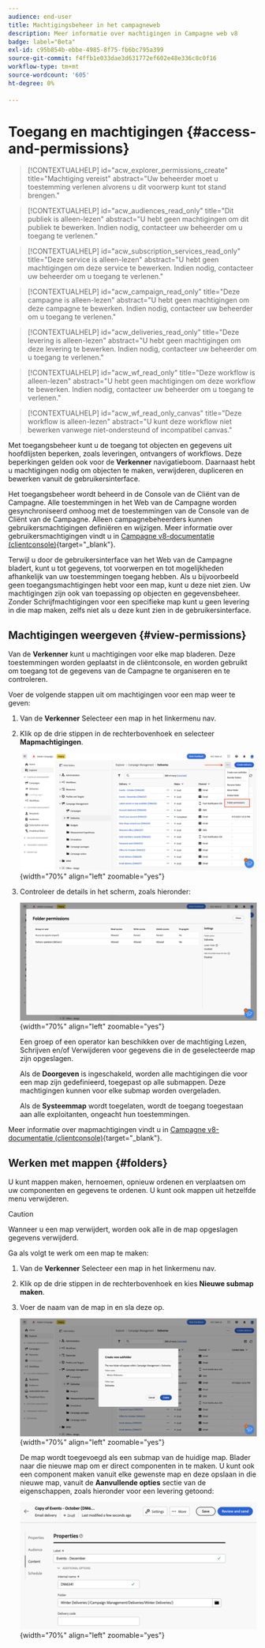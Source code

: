 ```yaml
---
audience: end-user
title: Machtigingsbeheer in het campagneweb
description: Meer informatie over machtigingen in Campagne web v8
badge: label="Beta"
exl-id: c95b854b-ebbe-4985-8f75-fb6bc795a399
source-git-commit: f4ffb1e033dae3d631772ef602e48e336c8c0f16
workflow-type: tm+mt
source-wordcount: '605'
ht-degree: 0%

---
```


# Toegang en machtigingen {#access-and-permissions}

>[!CONTEXTUALHELP]
>id="acw_explorer_permissions_create"
>title="Machtiging vereist"
>abstract="Uw beheerder moet u toestemming verlenen alvorens u dit voorwerp kunt tot stand brengen."


>[!CONTEXTUALHELP]
>id="acw_audiences_read_only"
>title="Dit publiek is alleen-lezen"
>abstract="U hebt geen machtigingen om dit publiek te bewerken. Indien nodig, contacteer uw beheerder om u toegang te verlenen."


>[!CONTEXTUALHELP]
>id="acw_subscription_services_read_only"
>title="Deze service is alleen-lezen"
>abstract="U hebt geen machtigingen om deze service te bewerken. Indien nodig, contacteer uw beheerder om u toegang te verlenen."


>[!CONTEXTUALHELP]
>id="acw_campaign_read_only"
>title="Deze campagne is alleen-lezen"
>abstract="U hebt geen machtigingen om deze campagne te bewerken. Indien nodig, contacteer uw beheerder om u toegang te verlenen."

>[!CONTEXTUALHELP]
>id="acw_deliveries_read_only"
>title="Deze levering is alleen-lezen"
>abstract="U hebt geen machtigingen om deze levering te bewerken. Indien nodig, contacteer uw beheerder om u toegang te verlenen."


>[!CONTEXTUALHELP]
>id="acw_wf_read_only"
>title="Deze workflow is alleen-lezen"
>abstract="U hebt geen machtigingen om deze workflow te bewerken. Indien nodig, contacteer uw beheerder om u toegang te verlenen."

>[!CONTEXTUALHELP]
>id="acw_wf_read_only_canvas"
>title="Deze workflow is alleen-lezen"
>abstract="U kunt deze workflow niet bewerken vanwege niet-ondersteund of incompatibel canvas."

Met toegangsbeheer kunt u de toegang tot objecten en gegevens uit hoofdlijsten beperken, zoals leveringen, ontvangers of workflows. Deze beperkingen gelden ook voor de **Verkenner** navigatieboom. Daarnaast hebt u machtigingen nodig om objecten te maken, verwijderen, dupliceren en bewerken vanuit de gebruikersinterface.

Het toegangsbeheer wordt beheerd in de Console van de Cliënt van de Campagne. Alle toestemmingen in het Web van de Campagne worden gesynchroniseerd omhoog met de toestemmingen van de Console van de Cliënt van de Campagne. Alleen campagnebeheerders kunnen gebruikersmachtigingen definiëren en wijzigen. Meer informatie over gebruikersmachtigingen vindt u in [Campagne v8-documentatie (clientconsole)](https://experienceleague.adobe.com/docs/campaign/campaign-v8/admin/permissions/gs-permissions.html){target="_blank"}.

Terwijl u door de gebruikersinterface van het Web van de Campagne bladert, kunt u tot gegevens, tot voorwerpen en tot mogelijkheden afhankelijk van uw toestemmingen toegang hebben. Als u bijvoorbeeld geen toegangsmachtigingen hebt voor een map, kunt u deze niet zien. Uw machtigingen zijn ook van toepassing op objecten en gegevensbeheer. Zonder Schrijfmachtigingen voor een specifieke map kunt u geen levering in die map maken, zelfs niet als u deze kunt zien in de gebruikersinterface.

## Machtigingen weergeven {#view-permissions}

Van de **Verkenner** kunt u machtigingen voor elke map bladeren. Deze toestemmingen worden geplaatst in de cliëntconsole, en worden gebruikt om toegang tot de gegevens van de Campagne te organiseren en te controleren.

Voer de volgende stappen uit om machtigingen voor een map weer te geven:

1. Van de **Verkenner** Selecteer een map in het linkermenu nav.
1. Klik op de drie stippen in de rechterbovenhoek en selecteer **Mapmachtigingen**.

   ![](assets/permissions-view-menu.png){width="70%" align="left" zoomable="yes"}

1. Controleer de details in het scherm, zoals hieronder:

   ![](assets/permissions-view-screen.png){width="70%" align="left" zoomable="yes"}

   Een groep of een operator kan beschikken over de machtiging Lezen, Schrijven en/of Verwijderen voor gegevens die in de geselecteerde map zijn opgeslagen.

   Als de **Doorgeven** is ingeschakeld, worden alle machtigingen die voor een map zijn gedefinieerd, toegepast op alle submappen. Deze machtigingen kunnen voor elke submap worden overgeladen.

   Als de **Systeemmap** wordt toegelaten, wordt de toegang toegestaan aan alle exploitanten, ongeacht hun toestemmingen.

Meer informatie over mapmachtigingen vindt u in [Campagne v8-documentatie (clientconsole)](https://experienceleague.adobe.com/docs/campaign/campaign-v8/admin/permissions/folder-permissions.html){target="_blank"}.


## Werken met mappen {#folders}

U kunt mappen maken, hernoemen, opnieuw ordenen en verplaatsen om uw componenten en gegevens te ordenen. U kunt ook mappen uit hetzelfde menu verwijderen.

>[!CAUTION]
>
>Wanneer u een map verwijdert, worden ook alle in de map opgeslagen gegevens verwijderd.

Ga als volgt te werk om een map te maken:

1. Van de **Verkenner** Selecteer een map in het linkermenu nav.
1. Klik op de drie stippen in de rechterbovenhoek en kies **Nieuwe submap maken**.
1. Voer de naam van de map in en sla deze op.

   ![](assets/create-new-subfolder.png){width="70%" align="left" zoomable="yes"}

   De map wordt toegevoegd als een submap van de huidige map. Blader naar die nieuwe map om er direct componenten in te maken. U kunt ook een component maken vanuit elke gewenste map en deze opslaan in die nieuwe map, vanuit de **Aanvullende opties** sectie van de eigenschappen, zoals hieronder voor een levering getoond:

   ![](assets/delivery-properties-folder.png){width="70%" align="left" zoomable="yes"}
